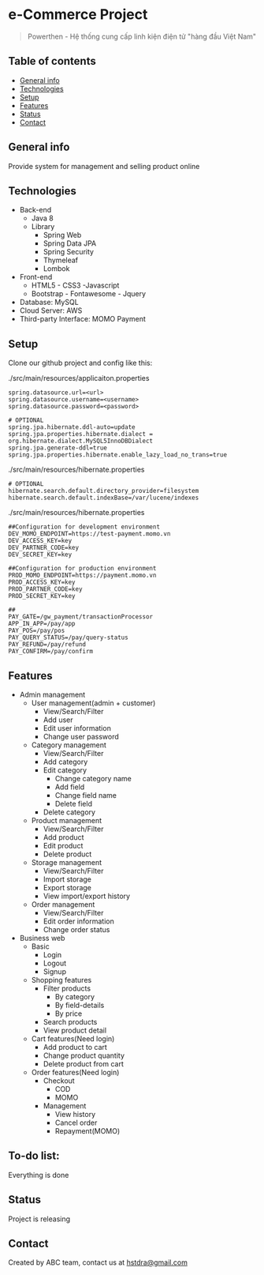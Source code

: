 # e-Commerce Project
> Powerthen - Hệ thống cung cấp linh kiện điện tử "hàng đầu Việt Nam"

## Table of contents
* [General info](#general-info)
* [Technologies](#technologies)
* [Setup](#setup)
* [Features](#features)
* [Status](#status)
* [Contact](#contact)

## General info
Provide system for management and selling product online

## Technologies
* Back-end
    * Java 8
    * Library
        * Spring Web
        * Spring Data JPA
        * Spring Security
        * Thymeleaf
        * Lombok
* Front-end
    * HTML5 - CSS3 -Javascript
    * Bootstrap - Fontawesome - Jquery
* Database: MySQL
* Cloud Server: AWS
* Third-party Interface: MOMO Payment

## Setup
Clone our github project and config like this:

./src/main/resources/applicaiton.properties
```properties
spring.datasource.url=<url>
spring.datasource.username=<username>
spring.datasource.password=<password>

# OPTIONAL
spring.jpa.hibernate.ddl-auto=update
spring.jpa.properties.hibernate.dialect = org.hibernate.dialect.MySQL5InnoDBDialect
spring.jpa.generate-ddl=true
spring.jpa.properties.hibernate.enable_lazy_load_no_trans=true
```
./src/main/resources/hibernate.properties 
```properties
# OPTIONAL
hibernate.search.default.directory_provider=filesystem
hibernate.search.default.indexBase=/var/lucene/indexes
```
./src/main/resources/hibernate.properties 
```properties
##Configuration for development environment
DEV_MOMO_ENDPOINT=https://test-payment.momo.vn
DEV_ACCESS_KEY=key
DEV_PARTNER_CODE=key
DEV_SECRET_KEY=key

##Configuration for production environment
PROD_MOMO_ENDPOINT=https://payment.momo.vn
PROD_ACCESS_KEY=key
PROD_PARTNER_CODE=key
PROD_SECRET_KEY=key

##
PAY_GATE=/gw_payment/transactionProcessor
APP_IN_APP=/pay/app
PAY_POS=/pay/pos
PAY_QUERY_STATUS=/pay/query-status
PAY_REFUND=/pay/refund
PAY_CONFIRM=/pay/confirm
```

## Features
* Admin management
	* User management(admin + customer)
	    * View/Search/Filter
	    * Add user
	    * Edit user information
	    * Change user password
	* Category management
		* View/Search/Filter
	    * Add category
	    * Edit category
	        * Change category name
	        * Add field
	        * Change field name
	        * Delete field
	    * Delete category
	* Product management
		* View/Search/Filter
	    * Add product
        * Edit product 
        * Delete product
	* Storage management
	    * View/Search/Filter
	    * Import storage
	    * Export storage
	    * View import/export history
	* Order management
        * View/Search/Filter
        * Edit order information
        * Change order status
* Business web
    * Basic
        * Login
        * Logout
        * Signup
	* Shopping features
	    * Filter products
	        * By category
	        * By field-details
	        * By price
	    * Search products
	    * View product detail
	* Cart features(Need login)
	    * Add product to cart
	    * Change product quantity
	    * Delete product from cart
	* Order features(Need login)
		* Checkout
		    * COD
		    * MOMO
		* Management
		    * View history
		    * Cancel order 
		    * Repayment(MOMO)   
	

## To-do list:
Everything is done

## Status
Project is releasing

## Contact
Created by ABC team, contact us at hstdra@gmail.com
